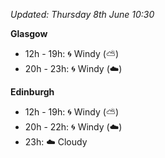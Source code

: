 *Updated: Thursday 8th June 10:30*

**Glasgow**

* 12h - 19h: :cyclone: Windy (:partly_sunny:)
* 20h - 23h: :cyclone: Windy (:cloud:)

**Edinburgh**

* 12h - 19h: :cyclone: Windy (:partly_sunny:)
* 20h - 22h: :cyclone: Windy (:cloud:)
* 23h: :cloud: Cloudy
